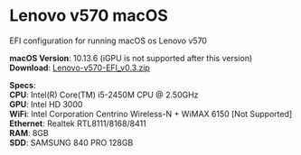 # Lenovo v570 macOS
EFI configuration for running macOS os Lenovo v570

**macOS Version**: 10.13.6 (iGPU is not supported after this version)  
**Download**: [Lenovo-v570-EFI_v0.3.zip](https://github.com/talhabalaj/Lenovo-v570-macOS/releases/tag/v0.3)

**Specs**:  
**CPU**: Intel(R) Core(TM) i5-2450M CPU @ 2.50GHz  
**GPU**: Intel HD 3000  
**WiFi**: Intel Corporation Centrino Wireless-N + WiMAX 6150 [Not Supported]  
**Ethernet**: Realtek RTL8111/8168/8411  
**RAM**: 8GB   
**SDD**: SAMSUNG 840 PRO 128GB  
